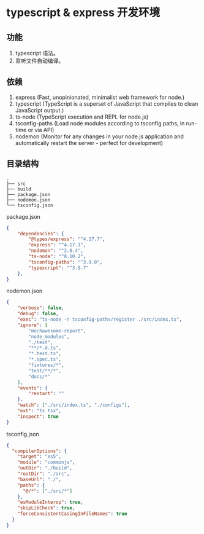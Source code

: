 # typescript & express 开发环境

## 功能

1. typescript 语法。
2. 监听文件自动编译。

## 依赖

1. express  (Fast, unopinionated, minimalist web framework for node.)
2. typescript (TypeScript is a superset of JavaScript that compiles to clean JavaScript output.)
3. ts-node (TypeScript execution and REPL for node.js)
4. tsconfig-paths (Load node modules according to tsconfig paths, in run-time or via API)
5. nodemon (Monitor for any changes in your node.js application and automatically restart the server - perfect for development)

## 目录结构

```
.
├── src
├── build
├── package.json
├── nodemon.json
└── tsconfig.json
```

package.json

```json
{
    "dependencies": {
        "@types/express": "^4.17.7",
        "express": "^4.17.1",
        "nodemon": "^2.0.4",
        "ts-node": "^8.10.2",
        "tsconfig-paths": "^3.9.0",
        "typescript": "^3.9.7"
    },
}

```

nodemon.json

```json
{
    "verbose": false,
    "debug": false,
    "exec": "ts-node -r tsconfig-paths/register ./src/index.ts",
    "ignore": [
        "mochawesome-report",
        "node_modules",
        "./test",
        "**/*.d.ts",
        "*.test.ts",
        "*.spec.ts",
        "fixtures/*",
        "test/**/*",
        "docs/*"
    ],
    "events": {
        "restart": ""
    },
    "watch": ["./src/index.ts", "./configs"],
    "ext": "ts tsx",
    "inspect": true
}
```

tsconfig.json

```json
{
  "compilerOptions": {
    "target": "es5",
    "module": "commonjs",
    "outDir": "./build",
    "rootDir": "./src",
    "baseUrl": "./",
    "paths": {
      "@/*": ["./src/*"]
    },
    "esModuleInterop": true,
    "skipLibCheck": true,
    "forceConsistentCasingInFileNames": true
  }
}
```